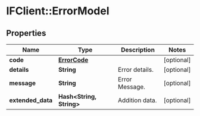 # IFClient::ErrorModel

## Properties
Name | Type | Description | Notes
------------ | ------------- | ------------- | -------------
**code** | [**ErrorCode**](ErrorCode.md) |  | [optional] 
**details** | **String** | Error details. | [optional] 
**message** | **String** | Error Message. | [optional] 
**extended_data** | **Hash&lt;String, String&gt;** | Addition data. | [optional] 


